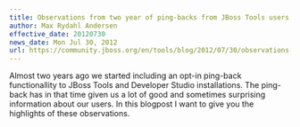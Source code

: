 ```yaml
---
title: Observations from two year of ping-backs from JBoss Tools users
author: Max Rydahl Andersen
effective_date: 20120730
news_date: Mon Jul 30, 2012
url: https://community.jboss.org/en/tools/blog/2012/07/30/observations-from-two-year-of-ping-backs-from-jboss-tools-users
---
```

Almost two years ago we started including an opt-in ping-back functionallity to JBoss Tools and Developer Studio installations. 
The ping-back has in that time given us a lot of good and sometimes surprising information about our users.
In this blogpost I want to give you the highlights of these observations.

